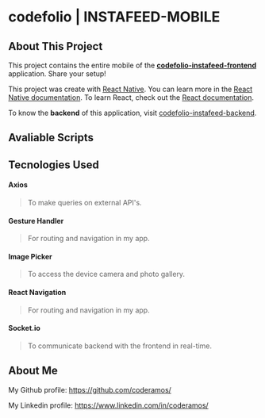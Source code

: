 # codefolio | INSTAFEED-MOBILE

<!-- ![codefolio-instafeed-demo](./public/codefolio-instafeed-demo.png) -->

## About This Project

This project contains the entire mobile of the **[codefolio-instafeed-frontend](https://github.com/coderamos/codefolio-instafeed-frontend)** application. Share your setup!

This project was create with [React Native](https://facebook.github.io/react-native/). You can learn more in the [React Native documentation](https://facebook.github.io/react-native/docs/getting-started). To learn React, check out the [React documentation](https://reactjs.org/).

To know the **backend** of this application, visit [codefolio-instafeed-backend](https://github.com/coderamos/codefolio-instafeed-backend).

## Avaliable Scripts

<!-- ### Run Project

In the project directory, you can run:

```
yarn install
```

and

```
yarn dev
```

Learn how to install `yarn` through the [official documentation](https://yarnpkg.com/pt-BR/docs/install).

Run the app in the development mode by opening [http://localhost:3000](http://localhost:3000) to view it in the browser.

The page will reload if you make edits. You will also see any lint errors in the console. -->

## Tecnologies Used

#### Axios

> To make queries on external API's.

#### Gesture Handler

> For routing and navigation in my app.

#### Image Picker

> To access the device camera and photo gallery.

#### React Navigation

> For routing and navigation in my app.

#### Socket.io

> To communicate backend with the frontend in real-time.

## About Me

My Github profile: https://github.com/coderamos/

My Linkedin profile: https://www.linkedin.com/in/coderamos/
